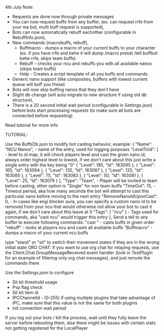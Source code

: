4th July Note: 
- Requests are done now through private messages
- You can now request buffs from any buffer, (ex. can request rrfe from your ma bot, multi buff request is supported), 
- Bots can now automatically rebuff eachother (configurable in RebuffInfo.json), 
- New commands (macrobuffs, rebuff), 
    - Buffmacro - dumps a macro of your current buffs to your character (ex. if you have rrfe and behe it will dump /macro preset /tell buffbot behe rrfe, skips team buffs)
    - Rebuff - checks your ncu and rebuffs you with all available nanos (skips team buffs)
    - Help - Creates a script template of all you buffs and commands
- Generic nano support (like composites, buffers with lowest current queue will buff you these)
- Bots will now skip buffing nanos that they don't have
- Slight db change (will auto migrate to new structure if using old db structure), 
- There is a 20 second initial wait period (configurable in Settings.json) before bots start processing requests (to make sure all bots are connected before requesting)

Read tutorial for more info

TUTORIAL:   

Use the BuffsDb.json to modify bot casting behavior, example:
{
	"Name": "NCU Nanos", - name of the entry, used for logging purposes
	"LevelToId": [ - level to id map, it will check players level and cast the given nano id, always order highest level to lowest, if we don't care about this just write a single entry with the key being "0"
        {
          "Level": 185,
          "Id": 163095
        },
        {
          "Level": 165,
          "Id": 163094
        },
        {
          "Level": 135,
          "Id": 163087
        },
        {
          "Level": 125,
          "Id": 163085
        },
        {
          "Level": 75,
          "Id": 163083
        },
        {
          "Level": 50,
          "Id": 163081
        },
        {
          "Level": 25,
          "Id": 163079
        }
      ],
	"Type": "Team", - Player will be invited to team before casting, other option is "Single" for non team buffs
	"TimeOut": 15, - Timeout period, aka how many seconds the bot will attempt to cast this particular nano before moving to the next entry
	"RemoveNanoIdUponCast": 0, - In cases like engi blocker aura, you can specify a custom nano id to be removed from your ncu that would otherwise not allow your bot to cast it again, if we don't care about this leave at 0
	"Tags": [ "ncu" ] - Tags used for commands, aka "cast ncu" would trigger this entry
},
 Send a tell to any buffer to execute following commands:
 "cast <nanoTag1> <nanoTag2> <nanoTag3>" - casts buffs in given order
 "rebuff" - looks at players ncu and casts all available buffs
 "Buffmacro" - dumps a macro of your current ncu buffs

 type "stand" or "sit" to switch their movement states if they are in the wrong initial state
 ORG CHAT: If you want to use org chat for relaying requests, use the Client.Chat.GroupMessageReceived event handler (look in TestPlugin for an example of filtering only org chat messages), and just reroute the commands there

 Use the Settings.json to configure 
 - Sit kit threshold usage
 - Pvp flag check
 - Sit kit item id
 - IPCChannelId - (0-255) if using multiple plugins that take advantage of IPC, make sure that this value is not the same for both plugins
 - Init connection wait period 
  
 If you log out your bots / kill the process, wait until they fully leave the server before rebooting them, else there might be issues with certain stats not getting registered for the LocalPlayer